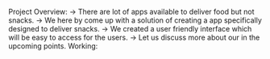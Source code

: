 Project Overview:
      -> There are lot of apps available to deliver food but not snacks.
      -> We here by come up with a solution of creating a app specifically designed to deliver snacks.
      -> We created a user friendly interface which will be easy to access for the users.
      -> Let us discuss more about our in the upcoming points.
Working:
      
